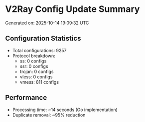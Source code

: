 # V2Ray Config Update Summary
Generated on: 2025-10-14 19:09:32 UTC

## Configuration Statistics
- Total configurations: 9257
- Protocol breakdown:
  - ss: 0 configs
  - ssr: 0 configs
  - trojan: 0 configs
  - vless: 0 configs
  - vmess: 811 configs

## Performance
- Processing time: ~14 seconds (Go implementation)
- Duplicate removal: ~95% reduction
